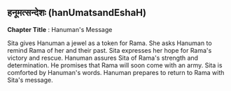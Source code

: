 ## हनूमत्सन्देशः (hanUmatsandEshaH)
**Chapter Title** : Hanuman's Message

Sita gives Hanuman a jewel as a token for Rama. She asks Hanuman to remind Rama of her and their past. Sita expresses her hope for Rama's victory and rescue. Hanuman assures Sita of Rama's strength and determination. He promises that Rama will soon come with an army. Sita is comforted by Hanuman's words. Hanuman prepares to return to Rama with Sita's message.